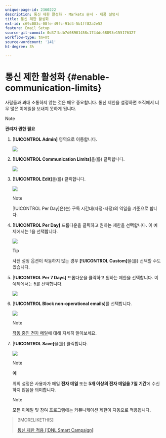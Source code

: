 ```yaml
---
unique-page-id: 2360222
description: 통신 제한 활성화 - Marketo 문서 - 제품 설명서
title: 통신 제한 활성화
exl-id: c69c083c-08fe-49fc-91d4-5b1ff82a2e52
feature: Email Setup
source-git-commit: 0d37fbdb7d08901458c1744dc68893e155176327
workflow-type: tm+mt
source-wordcount: '141'
ht-degree: 3%

---
```


# 통신 제한 활성화 {#enable-communication-limits}

사람들과 과대 소통하지 않는 것은 매우 중요합니다. 통신 제한을 설정하면 조직에서 너무 많은 이메일을 보내지 못하게 됩니다.

>[!NOTE]
>
>**관리자 권한 필요**

1. **[!UICONTROL Admin]** 영역으로 이동합니다.

   ![](assets/enable-communication-limits-1.png)

1. **[!UICONTROL Communication Limits]**&#x200B;을(를) 클릭합니다.

   ![](assets/enable-communication-limits-2.png)

1. **[!UICONTROL Edit]**&#x200B;을(를) 클릭합니다.

   ![](assets/enable-communication-limits-3.png)

   >[!NOTE]
   >
   >[!UICONTROL Per Day]은(는) 구독 시간대(자정-자정)의 역일을 기준으로 합니다.

1. **[!UICONTROL Per Day]** 드롭다운을 클릭하고 원하는 제한을 선택합니다. 이 예제에서는 1을 선택합니다.

   ![](assets/enable-communication-limits-4.png)

   >[!TIP]
   >
   >사전 설정 옵션이 작동하지 않는 경우 **[!UICONTROL Custom]**&#x200B;을(를) 선택할 수도 있습니다.

1. **[!UICONTROL Per 7 Days]** 드롭다운을 클릭하고 원하는 제한을 선택합니다. 이 예제에서는 5를 선택합니다.

   ![](assets/enable-communication-limits-5.png)

1. **[!UICONTROL Block non-operational emails]**&#x200B;를 선택합니다.

   ![](assets/enable-communication-limits-6.png)

   >[!NOTE]
   >
   >[작동 중인 전자 메일](/help/marketo/product-docs/email-marketing/general/functions-in-the-editor/make-an-email-operational.md)에 대해 자세히 알아보세요.

1. **[!UICONTROL Save]**&#x200B;을(를) 클릭합니다.

   ![](assets/enable-communication-limits-7.png)

   >[!NOTE]
   >
   >**예**
   >
   >위의 설정은 사용자가 매일 **전자 메일** 또는 **5개 이상의 전자 메일을 7일 기간**&#x200B;에 수신하지 않음을 의미합니다.

   >[!NOTE]
   >
   >모든 이메일 및 참여 프로그램에는 커뮤니케이션 제한이 자동으로 적용됩니다.

>[!MORELIKETHIS]
>
>[통신 제한 적용 [!DNL Smart Campaign]](/help/marketo/product-docs/core-marketo-concepts/smart-campaigns/using-smart-campaigns/apply-communication-limits-to-smart-campaign.md)
